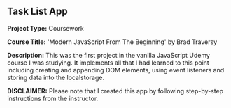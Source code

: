 ## Task List App

**Project Type:** Coursework

**Course Title:** 'Modern JavaScript From The Beginning' by Brad Traversy

**Description:**
This was the first project in the vanilla JavaScript Udemy course I was studying. It implements all that I had learned to this point including creating and appending DOM elements, using event listeners and storing data into the localstorage.

**DISCLAIMER:**
Please note that I created this app by following step-by-step instructions from the instructor.
